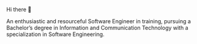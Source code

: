 Hi there 👋

An enthusiastic and resourceful Software Engineer in training, pursuing a Bachelor’s degree in Information and Communication Technology with a specialization in Software Engineering. 
